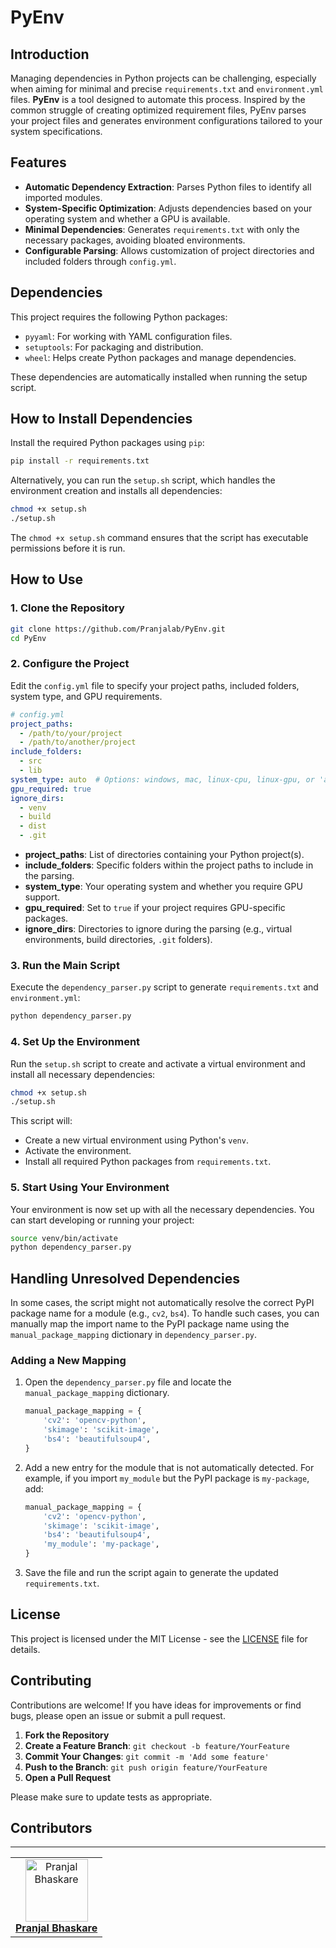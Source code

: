 
# PyEnv

## Introduction

Managing dependencies in Python projects can be challenging, especially when aiming for minimal and precise `requirements.txt` and `environment.yml` files. **PyEnv** is a tool designed to automate this process. Inspired by the common struggle of creating optimized requirement files, PyEnv parses your project files and generates environment configurations tailored to your system specifications.

## Features

- **Automatic Dependency Extraction**: Parses Python files to identify all imported modules.
- **System-Specific Optimization**: Adjusts dependencies based on your operating system and whether a GPU is available.
- **Minimal Dependencies**: Generates `requirements.txt` with only the necessary packages, avoiding bloated environments.
- **Configurable Parsing**: Allows customization of project directories and included folders through `config.yml`.

## Dependencies

This project requires the following Python packages:

- `pyyaml`: For working with YAML configuration files.
- `setuptools`: For packaging and distribution.
- `wheel`: Helps create Python packages and manage dependencies.

These dependencies are automatically installed when running the setup script.

## How to Install Dependencies

Install the required Python packages using `pip`:

```bash
pip install -r requirements.txt
```

Alternatively, you can run the `setup.sh` script, which handles the environment creation and installs all dependencies:

```bash
chmod +x setup.sh
./setup.sh
```

The `chmod +x setup.sh` command ensures that the script has executable permissions before it is run.

## How to Use

### 1. Clone the Repository

```bash
git clone https://github.com/Pranjalab/PyEnv.git
cd PyEnv
```

### 2. Configure the Project

Edit the `config.yml` file to specify your project paths, included folders, system type, and GPU requirements.

```yaml
# config.yml
project_paths:
  - /path/to/your/project
  - /path/to/another/project
include_folders:
  - src
  - lib
system_type: auto  # Options: windows, mac, linux-cpu, linux-gpu, or 'auto' to detect automatically
gpu_required: true
ignore_dirs:
  - venv
  - build
  - dist
  - .git
```

- **project_paths**: List of directories containing your Python project(s).
- **include_folders**: Specific folders within the project paths to include in the parsing.
- **system_type**: Your operating system and whether you require GPU support.
- **gpu_required**: Set to `true` if your project requires GPU-specific packages.
- **ignore_dirs**: Directories to ignore during the parsing (e.g., virtual environments, build directories, `.git` folders).

### 3. Run the Main Script

Execute the `dependency_parser.py` script to generate `requirements.txt` and `environment.yml`:

```bash
python dependency_parser.py
```

### 4. Set Up the Environment

Run the `setup.sh` script to create and activate a virtual environment and install all necessary dependencies:

```bash
chmod +x setup.sh
./setup.sh
```

This script will:

- Create a new virtual environment using Python's `venv`.
- Activate the environment.
- Install all required Python packages from `requirements.txt`.

### 5. Start Using Your Environment

Your environment is now set up with all the necessary dependencies. You can start developing or running your project:

```bash
source venv/bin/activate
python dependency_parser.py
```

## Handling Unresolved Dependencies

In some cases, the script might not automatically resolve the correct PyPI package name for a module (e.g., `cv2`, `bs4`). To handle such cases, you can manually map the import name to the PyPI package name using the `manual_package_mapping` dictionary in `dependency_parser.py`.

### Adding a New Mapping

1. Open the `dependency_parser.py` file and locate the `manual_package_mapping` dictionary.
   
   ```python
   manual_package_mapping = {
       'cv2': 'opencv-python',
       'skimage': 'scikit-image',
       'bs4': 'beautifulsoup4',
   }
   ```

2. Add a new entry for the module that is not automatically detected. For example, if you import `my_module` but the PyPI package is `my-package`, add:

   ```python
   manual_package_mapping = {
       'cv2': 'opencv-python',
       'skimage': 'scikit-image',
       'bs4': 'beautifulsoup4',
       'my_module': 'my-package',
   }
   ```

3. Save the file and run the script again to generate the updated `requirements.txt`.

## License

This project is licensed under the MIT License - see the [LICENSE](LICENSE) file for details.

## Contributing

Contributions are welcome! If you have ideas for improvements or find bugs, please open an issue or submit a pull request.

1. **Fork the Repository**
2. **Create a Feature Branch**: `git checkout -b feature/YourFeature`
3. **Commit Your Changes**: `git commit -m 'Add some feature'`
4. **Push to the Branch**: `git push origin feature/YourFeature`
5. **Open a Pull Request**

Please make sure to update tests as appropriate.

## **Contributors**

---

<table>
  <tr>
    <td align="center">
      <a href="https://github.com/pranjalab">
        <img src="https://github.com/pranjalab.png?size=100" width="100px;" alt="Pranjal Bhaskare"/>
        <br/>
        <b>Pranjal Bhaskare</b>
      </a>
      <br/>
  </tr>
</table>
